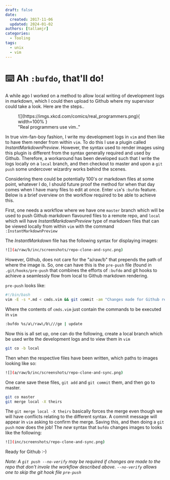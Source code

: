 ```yaml
---
draft: false
date:
  created: 2017-11-06
  updated: 2024-01-02
authors: [tallamjr]
categories:
  - Tooling
tags:
  - unix
  - vim
---
```


# ⌨️ **Ah `:bufdo`, that'll do!**

A while ago I worked on a method to allow local writing of development logs in markdown, which I
could then upload to Github where my supervisor could take a look. Here are the steps..

<!-- more -->

<!-- Place images inside folder with same name as post -->
<figure markdown>
![](https://imgs.xkcd.com/comics/real_programmers.png){ width=100% }
<figcaption markdown>
"Real programmers use vim.."
</figcaption>
</figure>

In true vim-fan-boy fashion, I write my development logs in `vim` and then
like to have them render from within `vim`. To do this I use a plugin called
_InstantMarkdownPreview_. However, the syntax used to render images using this
plugin is different from the syntax generally required and used by Github.
Therefore, a workaround has been developed such that I write the logs locally on
a `local` branch, and then checkout to master and upon a `git push` some
undercover wizardry works behind the scenes.

Considering there could be potentially 100's or markdown files at some point,
whatever I do, I should future proof the method for when that day comes when I
have many files to edit at once. Enter `vim`'s `:bufdo` feature. Below is a
brief overview on the workflow required to be able to achieve this.

First, one needs a workflow where we have one `master` branch which will be used
to push Github markdown flavoured files to a remote repo, and `local` which will
have _InstantMarkdownPreview_ type of markdown files that can be viewed locally
from within `vim` with the command `:InstantMarkdownPreview`

The _InstantMarkdown_ file has the following syntax for displaying images:

```bash
![](a/raw/b/inc/screenshots/repo-clone-and-sync.png)
```

However, Github, does not care for the "a/raw/b" that prepends the path of where
the image is. So, one can have this is the `pre-push` file (found in `.git/hooks/pre-push`
that combines the efforts of `:bufdo` and git hooks to achieve a seamlessly flow from local to
Github markdown rendering.

`pre-push` looks like:

```bash
#!/bin/bash
vim -E -s *.md < cmds.vim && git commit -am "Changes made for Github rendering"
```

Where the contents of `cmds.vim` just contain the commands to be executed in `vim`

```bash
:bufdo %s/a\/raw\/b\///ge | update
```

Now this is all set up, one can do the following, create a local branch which be
used write the development logs and to view them in `vim`

```bash
git co -b local
```

Then when the respective files have been written, which paths to images looking
like so:

```bash
![](a/raw/b/inc/screenshots/repo-clone-and-sync.png)
```

One cane save these files, `git add` and `git commit` them, and then go to
master.

```bash
git co master
git merge local -X theirs
```

The `git merge local -X theirs` basically forces the merge even though we will
have conflicts relating to the different syntax.
A commit message will appear in `vim` asking to confirm the merge. Saving this,
and then doing a `git push` now does the job! The _new_ syntax that `bufdo`
changes images to looks like the following:

```bash
![](inc/screenshots/repo-clone-and-sync.png)
```

Ready for Github :-)

_Note: A `git push --no-verify` may be required if changes are made to the repo
that don't invole the workflow described above. `--no-verify` allows one to skip
the git hook file `pre-push`_
